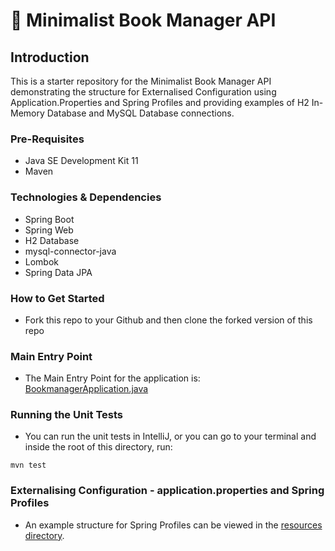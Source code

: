 # 📖 Minimalist Book Manager API

## Introduction
This is a starter repository for the Minimalist Book Manager API demonstrating the structure for Externalised Configuration using Application.Properties and Spring Profiles and
providing examples of H2 In-Memory Database and MySQL Database connections.

### Pre-Requisites
- Java SE Development Kit 11
- Maven

### Technologies & Dependencies
- Spring Boot
- Spring Web
- H2 Database
- mysql-connector-java
- Lombok
- Spring Data JPA

### How to Get Started
- Fork this repo to your Github and then clone the forked version of this repo

### Main Entry Point
- The Main Entry Point for the application is: [BookmanagerApplication.java](src/main/java/com/techreturners/bookmanager/BookmanagerApplication.java)

### Running the Unit Tests
- You can run the unit tests in IntelliJ, or you can go to your terminal and inside the root of this directory, run:

`mvn test`

### Externalising Configuration - application.properties and Spring Profiles

- An example structure for Spring Profiles can be viewed in the [resources directory](src/main/resources).
  